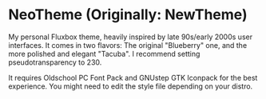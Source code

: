 # NeoTheme (Originally: NewTheme)

My personal Fluxbox theme, heavily inspired by late 90s/early 2000s user interfaces. It comes in two flavors: The original "Blueberry" one, and the more polished and elegant "Tacuba". I recommend setting pseudotransparency to 230.

It requires Oldschool PC Font Pack and GNUstep GTK Iconpack for the best experience. You might need to edit the style file depending on your distro. 

